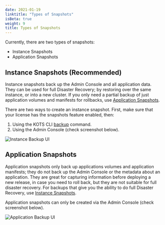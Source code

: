 ```yaml
---
date: 2021-01-19
linktitle: "Types of Snapshots"
isBeta: true
weight: 9
title: Types of Snapshots
---
```


Currently, there are two types of snapshots:
  * Instance Snapshots
  * Application Snapshots

## Instance Snapshots (Recommended)

Instance snapshots back up the Admin Console and all application data.
They can be used for full Disaster Recovery; by restoring over the same instance, or into a new cluster.
If you only need a partial backup of just application volumes and manifests for rollbacks, use [Application Snapshots](/kotsadm/snapshots/types-of-snapshots/#application-snapshots).

There are two ways to create an instance snapshot. First, make sure that your license has the snapshots feature enabled, then:

1. Using the KOTS CLI [backup](/kots-cli/backup/) command.
2. Using the Admin Console (check screenshot below).

![Instance Backup UI](/images/snapshot-instance-backup.png)

## Application Snapshots

Application snapshots only back up applications volumes and application manifests; they do not back up the Admin Console or the metadata about an application.
They are great for capturing information before deploying a new release, in case you need to roll back, but they are not suitable for full disaster recovery.
For backups that give you the ability to do full Disaster Recovery, use [Instance Snapshots](/kotsadm/snapshots/types-of-snapshots/#instance-snapshots-recommended).

Application snapshots can only be created via the Admin Console (check screenshot below).

![Application Backup UI](/images/snapshot-application-backup.png)
